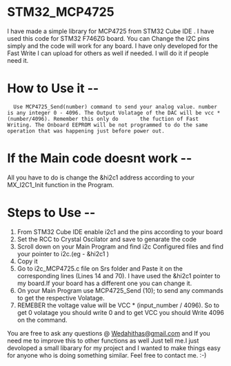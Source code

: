 # STM32_MCP4725
I have made a simple library for MCP4725 from STM32 Cube IDE . I have used this code for STM32 F746ZG board. You can Change the I2C pins simply and the code will work for any board. I have only developed for the Fast Write I can upload for others as well if needed.  I will do it if people need it.
 
 # How to Use it -- 
      Use MCP4725_Send(number) command to send your analog value. number is any integer 0 - 4096. The Output Volatage of the DAC will be vcc * (number/4096). Remember this only do       the fuction of Fast Writing. The Onboard EEPROM will be not programmed to do the same operation that was happening just before power out. 
 # If the Main code doesnt work -- 
  All you have to do is change the &hi2c1 address according to your  MX_I2C1_Init function in the Program.
  
  # Steps to Use -- 
   1) From STM32 Cube IDE enable i2c1 and the pins according to your board
   2) Set the RCC to Crystal Oscilator and save to genarate the code
   3) Scroll down on your Main Program and find i2c Configured files and find your pointer to i2c.(eg - &hi2c1 ) 
   4) Copy it
   5) Go to i2c_MCP4725.c file on Srs folder and Paste it on the corresponding lines (Lines 14 and 70). I have used the &hi2c1 pointer to my board.If your board has a different one you can change it.
   6) On your Main Program use MCP4725_Send (10); to send any commands to get the respective Volatage.
   7) REMEBER the voltage value will be VCC * (input_number / 4096). So to get 0 volatage you should write 0 and to get VCC you should Write 4096 on the command.

You are free to ask any questions @ Wedahithas@gmail.com and If you need me to improve this to other functions as well Just tell me.I just devoloped a small libarary for my project and I wanted to make things easy for anyone who is doing something similar. 
Feel free to contact me. :-)
